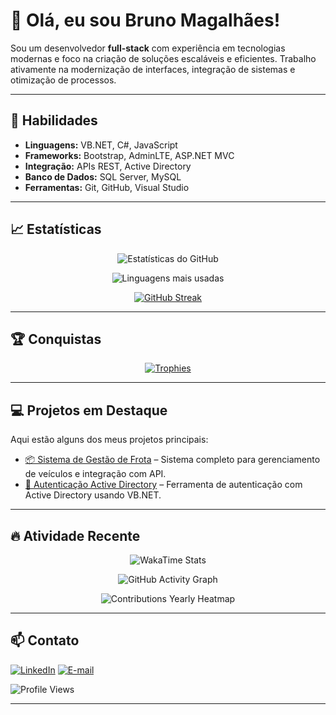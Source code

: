 # 👋 Olá, eu sou Bruno Magalhães!

Sou um desenvolvedor **full-stack** com experiência em tecnologias modernas e foco na criação de soluções escaláveis e eficientes. Trabalho ativamente na modernização de interfaces, integração de sistemas e otimização de processos.

---

## 🚀 Habilidades

- **Linguagens:** VB.NET, C#, JavaScript
- **Frameworks:** Bootstrap, AdminLTE, ASP.NET MVC
- **Integração:** APIs REST, Active Directory
- **Banco de Dados:** SQL Server, MySQL
- **Ferramentas:** Git, GitHub, Visual Studio

---

## 📈 Estatísticas

<div align="center">

![Estatísticas do GitHub](https://github-readme-stats.vercel.app/api?username=borgesMagalhaes&show_icons=true&theme=github_dark&count_private=true)

![Linguagens mais usadas](https://github-readme-stats.vercel.app/api/top-langs/?username=borgesMagalhaes&layout=compact&theme=github_dark)

[![GitHub Streak](https://github-readme-streak-stats.herokuapp.com/?user=borgesMagalhaes&theme=github-dark-blue)](https://git.io/streak-stats)

</div>

---

## 🏆 Conquistas

<div align="center">

[![Trophies](https://github-profile-trophy.vercel.app/?username=borgesMagalhaes&theme=github_dark&no-bg=true&row=1&column=6)](https://github.com/ryo-ma/github-profile-trophy)

</div>

---

## 💻 Projetos em Destaque

Aqui estão alguns dos meus projetos principais:

- [📦 Sistema de Gestão de Frota](https://github.com/borgesMagalhaes/frota) – Sistema completo para gerenciamento de veículos e integração com API.
- [🔐 Autenticação Active Directory](https://github.com/borgesMagalhaes/auth-AD) – Ferramenta de autenticação com Active Directory usando VB.NET.

---

## 🔥 Atividade Recente

<div align="center">
  
![WakaTime Stats](https://github-readme-stats.vercel.app/api/wakatime?username=borgesMagalhaes&theme=github_dark)

![GitHub Activity Graph](https://activity-graph.herokuapp.com/graph?username=borgesMagalhaes&theme=github-dark)

![Contributions Yearly Heatmap](https://github-readme-stats.vercel.app/api?username=borgesMagalhaes&count_private=true&show_icons=true&include_all_commits=true&theme=github_dark)

</div>

---

## 📫 Contato

[![LinkedIn](https://img.shields.io/badge/-LinkedIn-blue?style=flat&logo=linkedin&logoColor=white)](https://www.linkedin.com/in/bruno-magalh%C3%A3es-2b878a2a/)
[![E-mail](https://img.shields.io/badge/Email-D14836?style=flat&logo=gmail&logoColor=white)](mailto:borges.magalhaes@gmail.com)

![Profile Views](https://komarev.com/ghpvc/?username=borgesMagalhaes&color=blue)

---
